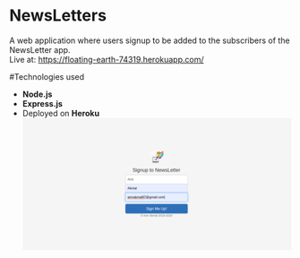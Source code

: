 # NewsLetters
A web application where users signup to be added to the subscribers of the NewsLetter app.<br />
Live at: https://floating-earth-74319.herokuapp.com/ 

#Technologies used
* **Node.js**
* **Express.js**
* Deployed on **Heroku**
![](images/Screenshot%20from%202020-04-29%2001-44-43.png)
